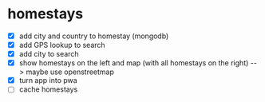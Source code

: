 # homestays
- [x] add city and country to homestay (mongodb)
- [x] add GPS lookup to search
- [x] add city to search
- [x] show homestays on the left and map (with all homestays on the right) --> maybe use openstreetmap
- [x] turn app into pwa
- [ ] cache homestays
